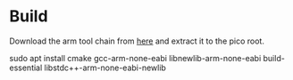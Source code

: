 # Build

Download the arm tool chain from [here](https://developer.arm.com/-/media/Files/downloads/gnu/11.2-2022.02/binrel/gcc-arm-11.2-2022.02-x86_64-arm-none-eabi.tar.xz)
and extract it to the pico root.

sudo apt install cmake gcc-arm-none-eabi libnewlib-arm-none-eabi build-essential libstdc++-arm-none-eabi-newlib


